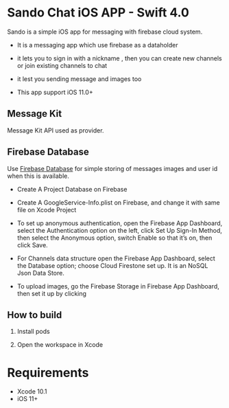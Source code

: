 # Sando Chat iOS APP - Swift 4.0
Sando is a simple iOS app for messaging with firebase cloud system. 

- It is a messaging app which use firebase as a dataholder

- it lets you to sign in with a nickname , then you can create new channels or join existing channels to chat

- it lest you sending message and images too

- This app support iOS 11.0+

## Message Kit 

Message Kit API used as provider.

## Firebase Database

Use [Firebase Database](https://firebase.google.com/docs/database/ios/start) for simple storing of messages images and user id when this is available.

- Create A Project Database on Firebase

- Create A GoogleService-Info.plist on Firebase, and change it with same file on Xcode Project 

- To set up anonymous authentication, open the Firebase App Dashboard, select the Authentication option on the left, click Set Up Sign-In Method, then select the Anonymous option, switch Enable so that it’s on, then click Save.

- For Channels data structure open the Firebase App Dashboard, select the Database option; choose  Cloud Firestone set up. It is an NoSQL Json Data Store. 

- To upload images, go the Firebase Storage in Firebase App Dashboard, then set it up by clicking

## How to build

1) Install pods

2) Open the workspace in Xcode

# Requirements

* Xcode 10.1
* iOS 11+









